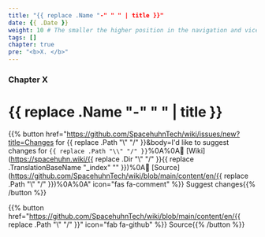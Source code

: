 ```yaml
---
title: "{{ replace .Name "-" " " | title }}"
date: {{ .Date }}
weight: 10 # The smaller the higher position in the navigation and vice versa
tags: []
chapter: true
pre: "<b>X. </b>"
---
```


### Chapter X

# {{ replace .Name "-" " " | title }}



<!-- Content goes here -->




{{% button href="https://github.com/SpacehuhnTech/wiki/issues/new?title=Changes for {{ replace .Path "\\" "/" }}&body=I'd like to suggest changes for `{{ replace .Path "\\" "/" }}`%0A%0A:link: [Wiki](https://spacehuhn.wiki/{{ replace .Dir "\\" "/" }}{{ replace .TranslationBaseName "_index" "" }})%0A:link: [Source](https://github.com/SpacehuhnTech/wiki/blob/main/content/en/{{ replace .Path "\\" "/" }})%0A%0A<!-- Describe your desired changes -->" icon="fas fa-comment" %}}&nbsp;Suggest changes{{% /button %}}

{{% button href="https://github.com/SpacehuhnTech/wiki/blob/main/content/en/{{ replace .Path "\\" "/" }}" icon="fab fa-github" %}}&nbsp;Source{{% /button %}}